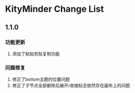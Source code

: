 # KityMinder Change List

## 1.1.0

### 功能更新
1. 添加了粘贴剪贴复制功能

### 问题修复
1. 修正了bottom主题的位置问题
2. 修正了子节点全部删除后展开/收缩标志依然存在画布上的问题
